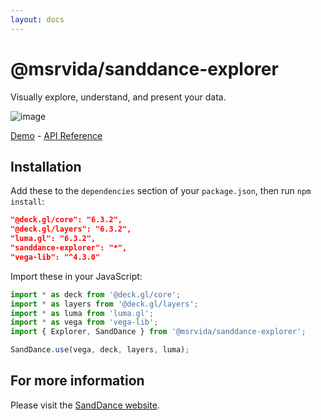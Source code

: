 ```yaml
---
layout: docs
---
```


# @msrvida/sanddance-explorer

Visually explore, understand, and present your data.

![image](https://user-images.githubusercontent.com/11507384/54243089-591fcf80-44e4-11e9-851e-5ff4a262ccfd.png)


[Demo](/SandDance/app) - [API Reference](/SandDance/docs/sanddance-explorer/v1/api)

## Installation

Add these to the `dependencies` section of your `package.json`, then run `npm install`:

```json
"@deck.gl/core": "6.3.2",
"@deck.gl/layers": "6.3.2",
"luma.gl": "6.3.2",
"sanddance-explorer": "*",
"vega-lib": "^4.3.0"
```

Import these in your JavaScript:

```js
import * as deck from '@deck.gl/core';
import * as layers from '@deck.gl/layers';
import * as luma from 'luma.gl';
import * as vega from 'vega-lib';
import { Explorer, SandDance } from '@msrvida/sanddance-explorer';

SandDance.use(vega, deck, layers, luma);
```

## For more information
Please visit the [SandDance website](/SandDance/).
